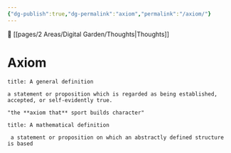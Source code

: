 ```yaml
---
{"dg-publish":true,"dg-permalink":"axiom","permalink":"/axiom/"}
---
```



🔗  [[pages/2 Areas/Digital Garden/Thoughts\|Thoughts]]

# Axiom

```ad-quote
title: A general definition

a statement or proposition which is regarded as being established, accepted, or self-evidently true.

"the **axiom that** sport builds character"
```

```ad-quote
title: A mathematical definition

 a statement or proposition on which an abstractly defined structure is based
```